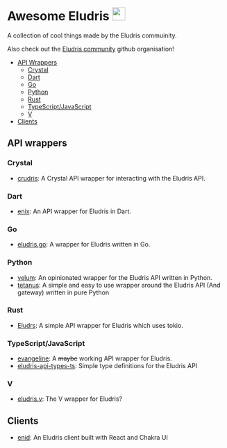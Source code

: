 # Awesome Eludris <img width="30em" src="https://cdn.discordapp.com/emojis/993856539674812486.webp?size=96&quality=lossless" />

A collection of cool things made by the Eludris commuinity.

Also check out the [Eludris community](https://github.com/eludris-community) github organisation!

- [API Wrappers](#api-wrappers)
  - [Crystal](#crystal)
  - [Dart](#dart)
  - [Go](#go)
  - [Python](#python)
  - [Rust](#rust)
  - [TypeScript/JavaScript](#typescriptjavascript)
  - [V](#v)
- [Clients](#clients)

## API wrappers

### Crystal

- [crudris](https://github.com/eludris-community/crudris): A Crystal API wrapper for interacting with the Eludris API.

### Dart

- [enix](https://github.com/eludris-community/enix): An API wrapper for Eludris in Dart.

### Go

- [eludris.go](https://github.com/eludris-community/eludris.go): A wrapper for Eludris written in Go.

### Python

- [velum](https://github.com/eludris-community/velum): An opinionated wrapper for the Eludris API written in Python.
- [tetanus](https://github.com/SawshaDev/tetanus): A simple and easy to use wrapper around the Eludris API (And gateway) written in pure Python

### Rust

- [Eludrs](https://github.com/eludris-community/eludrs): A simple API wrapper for Eludris which uses tokio.

### TypeScript/JavaScript

- [evangeline](https://github.com/eludris-community/evangeline): A ~~maybe~~ working API wrapper for Eludris.
- [eludris-api-types-ts](https://github.com/eludris-community/eludris-api-types-ts): Simple type definitions for the Eludris API

### V

- [eludris.v](https://github.com/eludris-community/eludris.v): The V wrapper for Eludris?

## Clients

- [enid](https://github.com/eludris-community/enid): An Eludris client built with React and Chakra UI
